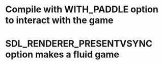 # Compile with WITH_PADDLE option to interact with the game

# SDL_RENDERER_PRESENTVSYNC option makes a fluid game
